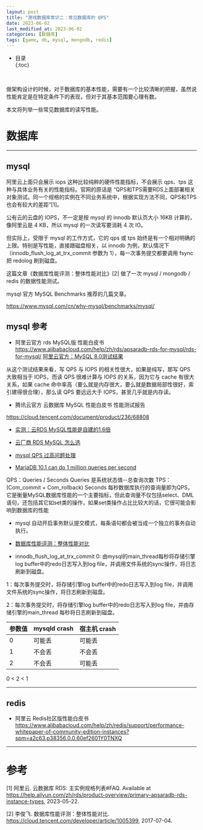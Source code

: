 ```yaml
---
layout: post
title: "游戏数据库常识二：常见数据库的 QPS"
date: 2023-06-02
last_modified_at: 2023-06-02
categories: [数据库]
tags: [game, db, mysql, mongodb, redis]
---
```


* 目录  
{:toc}
<br/>


做架构设计的时候，对于数据库的基本性能，需要有一个比较清晰的把握，虽然说性能肯定是在特定条件下的表现，但对于其基本范围要心理有数。  

本文将列举一些常见数据库的读写性能。  

# 数据库

---

## mysql 

阿里云上面只会展示 iops 这种比较纯粹的硬件性能指标，不会展示 qps、tps 这种与具体业务有关的性能指标。官网的原话是 “QPS和TPS需要RDS上面部署相关对象测试。同一个规格的实例在不同业务系统中，根据实现方法不同，QPS和TPS也会有较大的差距”[1]。   

公有云的云盘的 IOPS，不一定是按 mysql 的 innodb 默认页大小 16KB 计算的，像阿里云是 4 KB，所以 mysql 的一次读写要消耗 4 次 IO。  

但实际上，受限于 mysql 的工作方式，它的 qps 或 tps 始终是有一个相对明确的上限。特别是写性能，直接跟磁盘相关，以 innodb 为例，默认情况下（innodb_flush_log_at_trx_commit 参数为 1），每一次事务提交都要调用 fsync 把 redolog 刷到磁盘。  

这篇文章《数据库性能评测：整体性能对比》[2] 做了一次 mysql / mongodb / redis 的数据性能测试。  


mysql 官方 MySQL Benchmarks 推荐的几篇文章。  

https://www.mysql.com/cn/why-mysql/benchmarks/mysql/

## mysql 参考

* 阿里云官方 rds MySQL版 性能白皮书 
https://www.alibabacloud.com/help/zh/rds/apsaradb-rds-for-mysql/rds-for-mysql/
[阿里云官方：MySQL 8.0测试结果](https://help.aliyun.com/zh/rds/support/test-results-of-apsaradb-rds-instances-that-run-mysql-8?spm=a2c4g.11186623.0.0.218c4450qJquTB)

从这个测试结果来看，写 QPS 与 IOPS 的相关性很大，如果是纯写，那写 QPS 大致相当于 IOPS，而读 QPS 很难计算与 IOPS 的关系，因为它与 cache 有很大关系，如果 cache 命中率高（要么就是内存很大，要么就是数据局部性很好，索引建得很合理），那么读 QPS 要远远大于 IOPS，甚至几乎就是内存读。  

* 腾讯云官方 云数据库 MySQL 性能白皮书 性能测试报告 

https://cloud.tencent.com/document/product/236/68808


* [实测：云RDS MySQL性能是自建的1.6倍](https://www.cnblogs.com/zhoujinyi/p/16392223.html)

* [云厂商 RDS MySQL 怎么选](https://mp.weixin.qq.com/s?__biz=MzkxODMzMjk1Ng==&mid=2247483961&idx=1&sn=272534340ba46ddf4171611129c2b5f8&chksm=c1b3b14af6c4385c9c835d5a3de9cfe93ba8d2c95664f06404e6a91bcdc76efb20c3ef4c51ac&scene=21#wechat_redirect)


* [mysql QPS 过高问题处理](https://www.modb.pro/db/31741) 

* [MariaDB 10.1 can do 1 million queries per second](https://mariadb.org/10-1-mio-qps/)

QPS：Queries / Seconds 
Queries 是系统状态值--总查询次数
TPS：(Com_commit + Com_rollback) Seconds
每秒数据库执行的查询量即为QPS，它是衡量MySQL数据库性能的一个主要指标，但此查询量不仅包括select、DML语句，还包括其它如set类的操作，如果set类操作占比比较大的话，它很可能会影响到数据库的性能


* mysql 自动开启事务默认提交模式，每条语句都会被当成一个独立的事务自动执行。  

* [数据库性能评测：整体性能对比](https://cloud.tencent.com/developer/article/1005399)

* innodb_flush_log_at_trx_commit
0: 由mysql的main_thread每秒将存储引擎log buffer中的redo日志写入到log file，并调用文件系统的sync操作，将日志刷新到磁盘。

1：每次事务提交时，将存储引擎log buffer中的redo日志写入到log file，并调用文件系统的sync操作，将日志刷新到磁盘。

2：每次事务提交时，将存储引擎log buffer中的redo日志写入到log file，并由存储引擎的main_thread 每秒将日志刷新到磁盘。

|参数值|mysqld crash|宿主机 crash|
|--|--|--|
|0|可能丢|可能丢|
|1|不会丢|不会丢|
|2|不会丢|可能丢|

0 < 2 < 1

---

## redis

* 阿里云 Redis社区版性能白皮书
https://www.alibabacloud.com/help/zh/redis/support/performance-whitepaper-of-community-edition-instances?spm=a2c63.p38356.0.0.60ef2601Y0TNXQ




---

# 参考

[1] 阿里云. 云数据库 RDS: 主实例规格列表#FAQ. Available at https://help.aliyun.com/zh/rds/product-overview/primary-apsaradb-rds-instance-types, 2023-05-22.   

[2] 李俊飞. 数据库性能评测：整体性能对比. https://cloud.tencent.com/developer/article/1005399, 2017-07-04.   